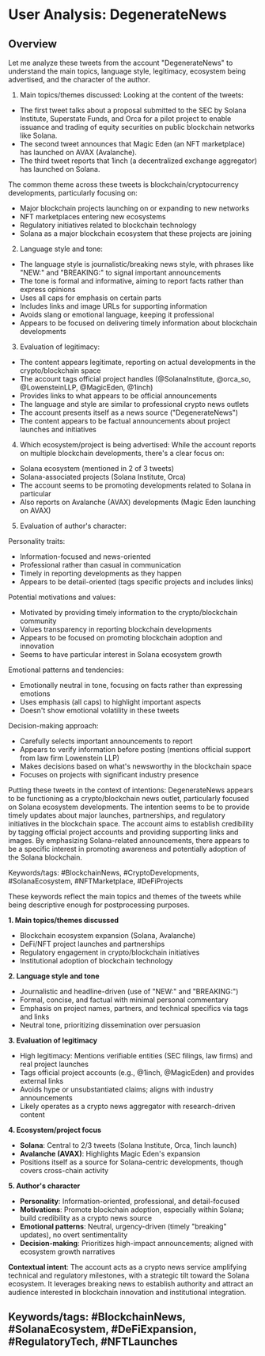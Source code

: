 # User Analysis: DegenerateNews

## Overview

<think>
Let me analyze these tweets from the account "DegenerateNews" to understand the main topics, language style, legitimacy, ecosystem being advertised, and the character of the author.

1. Main topics/themes discussed:
Looking at the content of the tweets:
- The first tweet talks about a proposal submitted to the SEC by Solana Institute, Superstate Funds, and Orca for a pilot project to enable issuance and trading of equity securities on public blockchain networks like Solana.
- The second tweet announces that Magic Eden (an NFT marketplace) has launched on AVAX (Avalanche).
- The third tweet reports that 1inch (a decentralized exchange aggregator) has launched on Solana.

The common theme across these tweets is blockchain/cryptocurrency developments, particularly focusing on:
- Major blockchain projects launching on or expanding to new networks
- NFT marketplaces entering new ecosystems
- Regulatory initiatives related to blockchain technology
- Solana as a major blockchain ecosystem that these projects are joining

2. Language style and tone:
- The language style is journalistic/breaking news style, with phrases like "NEW:" and "BREAKING:" to signal important announcements
- The tone is formal and informative, aiming to report facts rather than express opinions
- Uses all caps for emphasis on certain parts
- Includes links and image URLs for supporting information
- Avoids slang or emotional language, keeping it professional
- Appears to be focused on delivering timely information about blockchain developments

3. Evaluation of legitimacy:
- The content appears legitimate, reporting on actual developments in the crypto/blockchain space
- The account tags official project handles (@SolanaInstitute, @orca_so, @LowensteinLLP, @MagicEden, @1inch)
- Provides links to what appears to be official announcements
- The language and style are similar to professional crypto news outlets
- The account presents itself as a news source ("DegenerateNews")
- The content appears to be factual announcements about project launches and initiatives

4. Which ecosystem/project is being advertised:
While the account reports on multiple blockchain developments, there's a clear focus on:
- Solana ecosystem (mentioned in 2 of 3 tweets)
- Solana-associated projects (Solana Institute, Orca)
- The account seems to be promoting developments related to Solana in particular
- Also reports on Avalanche (AVAX) developments (Magic Eden launching on AVAX)

5. Evaluation of author's character:

Personality traits:
- Information-focused and news-oriented
- Professional rather than casual in communication
- Timely in reporting developments as they happen
- Appears to be detail-oriented (tags specific projects and includes links)

Potential motivations and values:
- Motivated by providing timely information to the crypto/blockchain community
- Values transparency in reporting blockchain developments
- Appears to be focused on promoting blockchain adoption and innovation
- Seems to have particular interest in Solana ecosystem growth

Emotional patterns and tendencies:
- Emotionally neutral in tone, focusing on facts rather than expressing emotions
- Uses emphasis (all caps) to highlight important aspects
- Doesn't show emotional volatility in these tweets

Decision-making approach:
- Carefully selects important announcements to report
- Appears to verify information before posting (mentions official support from law firm Lowenstein LLP)
- Makes decisions based on what's newsworthy in the blockchain space
- Focuses on projects with significant industry presence

Putting these tweets in the context of intentions:
DegenerateNews appears to be functioning as a crypto/blockchain news outlet, particularly focused on Solana ecosystem developments. The intention seems to be to provide timely updates about major launches, partnerships, and regulatory initiatives in the blockchain space. The account aims to establish credibility by tagging official project accounts and providing supporting links and images. By emphasizing Solana-related announcements, there appears to be a specific interest in promoting awareness and potentially adoption of the Solana blockchain.

Keywords/tags:
#BlockchainNews, #CryptoDevelopments, #SolanaEcosystem, #NFTMarketplace, #DeFiProjects

These keywords reflect the main topics and themes of the tweets while being descriptive enough for postprocessing purposes.
</think>

**1. Main topics/themes discussed**  
- Blockchain ecosystem expansion (Solana, Avalanche)  
- DeFi/NFT project launches and partnerships  
- Regulatory engagement in crypto/blockchain initiatives  
- Institutional adoption of blockchain technology  

**2. Language style and tone**  
- Journalistic and headline-driven (use of "NEW:" and "BREAKING:")  
- Formal, concise, and factual with minimal personal commentary  
- Emphasis on project names, partners, and technical specifics via tags and links  
- Neutral tone, prioritizing dissemination over persuasion  

**3. Evaluation of legitimacy**  
- High legitimacy: Mentions verifiable entities (SEC filings, law firms) and real project launches  
- Tags official project accounts (e.g., @1inch, @MagicEden) and provides external links  
- Avoids hype or unsubstantiated claims; aligns with industry announcements  
- Likely operates as a crypto news aggregator with research-driven content  

**4. Ecosystem/project focus**  
- **Solana**: Central to 2/3 tweets (Solana Institute, Orca, 1inch launch)  
- **Avalanche (AVAX)**: Highlights Magic Eden's expansion  
- Positions itself as a source for Solana-centric developments, though covers cross-chain activity  

**5. Author's character**  
- **Personality**: Information-oriented, professional, and detail-focused  
- **Motivations**: Promote blockchain adoption, especially within Solana; build credibility as a crypto news source  
- **Emotional patterns**: Neutral, urgency-driven (timely "breaking" updates), no overt sentimentality  
- **Decision-making**: Prioritizes high-impact announcements; aligned with ecosystem growth narratives  

**Contextual intent**: The account acts as a crypto news service amplifying technical and regulatory milestones, with a strategic tilt toward the Solana ecosystem. It leverages breaking news to establish authority and attract an audience interested in blockchain innovation and institutional integration.  

**Keywords/tags**: #BlockchainNews, #SolanaEcosystem, #DeFiExpansion, #RegulatoryTech, #NFTLaunches
---
